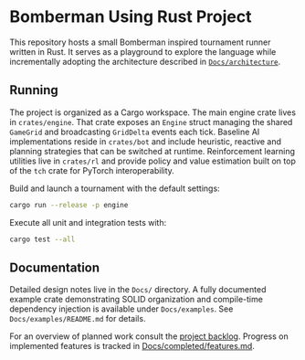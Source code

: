# Bomberman Using Rust Project

This repository hosts a small Bomberman inspired tournament runner written in Rust.
It serves as a playground to explore the language while incrementally adopting the architecture described in [`Docs/architecture`](Docs/Architecture.md).

## Running

The project is organized as a Cargo workspace. The main engine crate lives in `crates/engine`.
That crate exposes an `Engine` struct managing the shared `GameGrid` and broadcasting `GridDelta` events each tick.
Baseline AI implementations reside in `crates/bot` and include heuristic,
reactive and planning strategies that can be switched at runtime.
Reinforcement learning utilities live in `crates/rl` and provide policy and
value estimation built on top of the `tch` crate for PyTorch interoperability.

Build and launch a tournament with the default settings:

```bash
cargo run --release -p engine
```

Execute all unit and integration tests with:

```bash
cargo test --all
```

## Documentation

Detailed design notes live in the `Docs/` directory. A fully documented example crate demonstrating SOLID organization and compile-time dependency injection is available under `Docs/examples`. See `Docs/examples/README.md` for details.

For an overview of planned work consult the [project backlog](Docs/backlog/backlog.md).
Progress on implemented features is tracked in [Docs/completed/features.md](Docs/completed/features.md).
